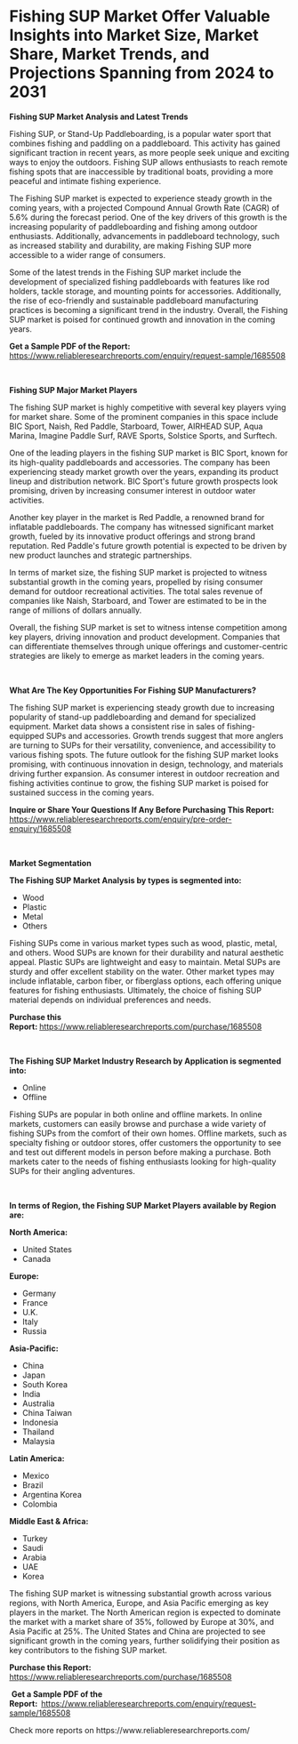 <p><h1>Fishing SUP Market Offer Valuable Insights into Market Size, Market Share, Market Trends, and Projections Spanning from 2024 to 2031</h1></p><p><strong>Fishing SUP Market Analysis and Latest Trends</strong></p>
<p><p>Fishing SUP, or Stand-Up Paddleboarding, is a popular water sport that combines fishing and paddling on a paddleboard. This activity has gained significant traction in recent years, as more people seek unique and exciting ways to enjoy the outdoors. Fishing SUP allows enthusiasts to reach remote fishing spots that are inaccessible by traditional boats, providing a more peaceful and intimate fishing experience.</p><p>The Fishing SUP market is expected to experience steady growth in the coming years, with a projected Compound Annual Growth Rate (CAGR) of 5.6% during the forecast period. One of the key drivers of this growth is the increasing popularity of paddleboarding and fishing among outdoor enthusiasts. Additionally, advancements in paddleboard technology, such as increased stability and durability, are making Fishing SUP more accessible to a wider range of consumers.</p><p>Some of the latest trends in the Fishing SUP market include the development of specialized fishing paddleboards with features like rod holders, tackle storage, and mounting points for accessories. Additionally, the rise of eco-friendly and sustainable paddleboard manufacturing practices is becoming a significant trend in the industry. Overall, the Fishing SUP market is poised for continued growth and innovation in the coming years.</p></p>
<p><strong>Get a Sample PDF of the Report:&nbsp;</strong> <a href="https://www.reliableresearchreports.com/enquiry/request-sample/1685508">https://www.reliableresearchreports.com/enquiry/request-sample/1685508</a></p>
<p>&nbsp;</p>
<p><strong>Fishing SUP Major Market Players</strong></p>
<p><p>The fishing SUP market is highly competitive with several key players vying for market share. Some of the prominent companies in this space include BIC Sport, Naish, Red Paddle, Starboard, Tower, AIRHEAD SUP, Aqua Marina, Imagine Paddle Surf, RAVE Sports, Solstice Sports, and Surftech.</p><p>One of the leading players in the fishing SUP market is BIC Sport, known for its high-quality paddleboards and accessories. The company has been experiencing steady market growth over the years, expanding its product lineup and distribution network. BIC Sport's future growth prospects look promising, driven by increasing consumer interest in outdoor water activities.</p><p>Another key player in the market is Red Paddle, a renowned brand for inflatable paddleboards. The company has witnessed significant market growth, fueled by its innovative product offerings and strong brand reputation. Red Paddle's future growth potential is expected to be driven by new product launches and strategic partnerships.</p><p>In terms of market size, the fishing SUP market is projected to witness substantial growth in the coming years, propelled by rising consumer demand for outdoor recreational activities. The total sales revenue of companies like Naish, Starboard, and Tower are estimated to be in the range of millions of dollars annually.</p><p>Overall, the fishing SUP market is set to witness intense competition among key players, driving innovation and product development. Companies that can differentiate themselves through unique offerings and customer-centric strategies are likely to emerge as market leaders in the coming years.</p></p>
<p>&nbsp;</p>
<p><strong>What Are The Key Opportunities For Fishing SUP Manufacturers?</strong></p>
<p><p>The fishing SUP market is experiencing steady growth due to increasing popularity of stand-up paddleboarding and demand for specialized equipment. Market data shows a consistent rise in sales of fishing-equipped SUPs and accessories. Growth trends suggest that more anglers are turning to SUPs for their versatility, convenience, and accessibility to various fishing spots. The future outlook for the fishing SUP market looks promising, with continuous innovation in design, technology, and materials driving further expansion. As consumer interest in outdoor recreation and fishing activities continue to grow, the fishing SUP market is poised for sustained success in the coming years.</p></p>
<p><strong>Inquire or Share Your Questions If Any Before Purchasing This Report:</strong> <a href="https://www.reliableresearchreports.com/enquiry/pre-order-enquiry/1685508">https://www.reliableresearchreports.com/enquiry/pre-order-enquiry/1685508</a></p>
<p>&nbsp;</p>
<p><strong>Market Segmentation</strong></p>
<p><strong>The Fishing SUP Market Analysis by types is segmented into:</strong></p>
<p><ul><li>Wood</li><li>Plastic</li><li>Metal</li><li>Others</li></ul></p>
<p><p>Fishing SUPs come in various market types such as wood, plastic, metal, and others. Wood SUPs are known for their durability and natural aesthetic appeal. Plastic SUPs are lightweight and easy to maintain. Metal SUPs are sturdy and offer excellent stability on the water. Other market types may include inflatable, carbon fiber, or fiberglass options, each offering unique features for fishing enthusiasts. Ultimately, the choice of fishing SUP material depends on individual preferences and needs.</p></p>
<p><strong>Purchase this Report:&nbsp;</strong><a href="https://www.reliableresearchreports.com/purchase/1685508">https://www.reliableresearchreports.com/purchase/1685508</a></p>
<p>&nbsp;</p>
<p><strong>The Fishing SUP Market Industry Research by Application is segmented into:</strong></p>
<p><ul><li>Online</li><li>Offline</li></ul></p>
<p><p>Fishing SUPs are popular in both online and offline markets. In online markets, customers can easily browse and purchase a wide variety of fishing SUPs from the comfort of their own homes. Offline markets, such as specialty fishing or outdoor stores, offer customers the opportunity to see and test out different models in person before making a purchase. Both markets cater to the needs of fishing enthusiasts looking for high-quality SUPs for their angling adventures.</p></p>
<p>&nbsp;</p>
<p><strong>In terms of Region, the Fishing SUP Market Players available by Region are:</strong></p>
<p>
    <p> <strong> North America: </strong>
        <ul>
            <li>United States</li>
            <li>Canada</li>
        </ul>
        </p> 
    <p> <strong> Europe: </strong>
        <ul>
            <li>Germany</li>
            <li>France</li>
            <li>U.K.</li>
            <li>Italy</li>
            <li>Russia</li>
        </ul>
        </p> 
    <p> <strong> Asia-Pacific: </strong>
        <ul>
            <li>China</li>
            <li>Japan</li>
            <li>South Korea</li>
            <li>India</li>
            <li>Australia</li>
            <li>China Taiwan</li>
            <li>Indonesia</li>
            <li>Thailand</li>
            <li>Malaysia</li>
        </ul>
        </p> 
    <p> <strong> Latin America: </strong>
        <ul>
            <li>Mexico</li>
            <li>Brazil</li>
            <li>Argentina Korea</li>
            <li>Colombia</li>
        </ul>
        </p> 
    <p> <strong> Middle East & Africa: </strong>
        <ul>
            <li>Turkey</li>
            <li>Saudi</li>
            <li>Arabia</li>
            <li>UAE</li>
            <li>Korea</li>
        </ul>
    </p>
    </p>
<p><p>The fishing SUP market is witnessing substantial growth across various regions, with North America, Europe, and Asia Pacific emerging as key players in the market. The North American region is expected to dominate the market with a market share of 35%, followed by Europe at 30%, and Asia Pacific at 25%. The United States and China are projected to see significant growth in the coming years, further solidifying their position as key contributors to the fishing SUP market.</p></p>
<p><strong>Purchase this Report: </strong><a href="https://www.reliableresearchreports.com/purchase/1685508">https://www.reliableresearchreports.com/purchase/1685508</a></p>
<p>&nbsp;<strong>Get a Sample PDF of the Report:&nbsp;&nbsp;</strong><a href="https://www.reliableresearchreports.com/enquiry/request-sample/1685508">https://www.reliableresearchreports.com/enquiry/request-sample/1685508</a></p>
<p><strong></strong></p>
<p>Check more reports on https://www.reliableresearchreports.com/</p>